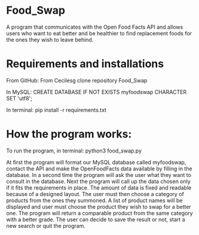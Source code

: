 # Food_Swap
A program that communicates with the Open Food Facts API and allows users who
want to eat better and be healthier to find replacement foods for the ones
they wish to leave behind.

# Requirements and installations
From GitHub:
From Cecilesg clone repository Food_Swap

In MySQL:
CREATE DATABASE IF NOT EXISTS myfoodswap CHARACTER SET 'utf8';

In terminal:
pip install -r requirements.txt

# How the program works:
To run the program, in terminal:
python3 food_swap.py

At first the program will format our MySQL database called myfoodswap, 
contact the API and make the OpenFoodFacts data available by filling in the
database.
In a second time the program will ask the user what they want to consult in 
the database.
Next the program will call up the data chosen only if it fits the 
requirements in place. The amount of data is fixed and readable because of a 
designed layout.
The user must then choose a category of products from the ones they summoned. A 
list of product names will be displayed and user must choose the product they 
wish to swap for a better one.
The program will return a comparable product from the same category with a 
better grade.
The user can decide to save the result or not, start a new search or quit the 
program.
